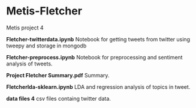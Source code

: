 # Metis-Fletcher
Metis project 4

**Fletcher-twitterdata.ipynb**	Notebook for getting tweets from twitter using tweepy and storage in mongodb

**Fletcher-preprocess.ipynb**	Notebook for preprocessing and sentiment analysis of tweets. 


**Project Fletcher Summary.pdf**	Summary. 

**Fletcherlda-sklearn.ipynb**	LDA and regression analysis of topics in tweet.  

**data files 4** csv files containg twitter data. 



